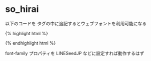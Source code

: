 # so_hirai

以下のコードを <head> タグの中に追記するとウェブフォントを利用可能になる

{% highlight html %}
 <link href='https://so-hirai.github.io/so_hirai/webfonts.css' rel='stylesheet'/>
{% endhighlight html %}

font-family プロパティを LINESeedJP などに設定すれば動作するはず
